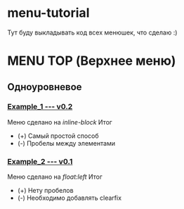 # menu-tutorial
Тут буду выкладывать код всех менюшек, что сделаю :)

# MENU TOP (Верхнее меню)
## Одноуровневое
### [Example_1 --- v0.2](https://github.com/kakawi/menu-tutorial/tree/master/menu_top/example_1)
Меню сделано на *inline-block*
Итог
* (+) Самый простой способ
* (-) Пробелы между элементами


### [Example_2 --- v0.1](https://github.com/kakawi/menu-tutorial/tree/master/menu_top/example_2)
Меню сделано на *float:left*
Итог
* (+) Нету пробелов 
* (-) Необходимо добавлять clearfix



